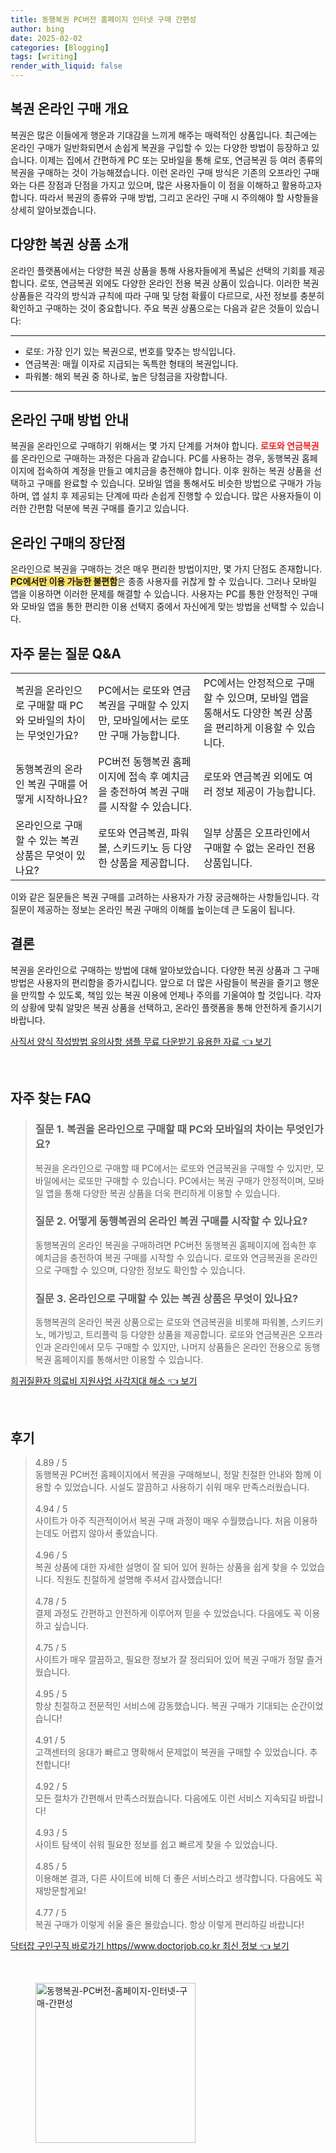 ```yaml
---
title: 동행복권 PC버전 홈페이지 인터넷 구매 간편성
author: bing
date: 2025-02-02
categories: [Blogging]
tags: [writing]
render_with_liquid: false
---
```



<h2 id='복권 온라인 구매 개요'>복권 온라인 구매 개요</h2>

<p>복권은 많은 이들에게 행운과 기대감을 느끼게 해주는 매력적인 상품입니다. 최근에는 온라인 구매가 일반화되면서 손쉽게 복권을 구입할 수 있는 다양한 방법이 등장하고 있습니다. 이제는 집에서 간편하게 PC 또는 모바일을 통해 로또, 연금복권 등 여러 종류의 복권을 구매하는 것이 가능해졌습니다. 이런 온라인 구매 방식은 기존의 오프라인 구매와는 다른 장점과 단점을 가지고 있으며, 많은 사용자들이 이 점을 이해하고 활용하고자 합니다. 따라서 복권의 종류와 구매 방법, 그리고 온라인 구매 시 주의해야 할 사항들을 상세히 알아보겠습니다.</p>

<h2 id='다양한 복권 상품 소개'>다양한 복권 상품 소개</h2>

<p>온라인 플랫폼에서는 다양한 복권 상품을 통해 사용자들에게 폭넓은 선택의 기회를 제공합니다. 로또, 연금복권 외에도 다양한 온라인 전용 복권 상품이 있습니다. 이러한 복권 상품들은 각각의 방식과 규칙에 따라 구매 및 당첨 확률이 다르므로, 사전 정보를 충분히 확인하고 구매하는 것이 중요합니다. 주요 복권 상품으로는 다음과 같은 것들이 있습니다:</p>

<hr />

<ul>
    <li>로또: 가장 인기 있는 복권으로, 번호를 맞추는 방식입니다.</li>
    <li>연금복권: 매월 이자로 지급되는 독특한 형태의 복권입니다.</li>
    <li>파워볼: 해외 복권 중 하나로, 높은 당첨금을 자랑합니다.</li>
</ul>

<hr />

<h2 id='온라인 구매 방법 안내'>온라인 구매 방법 안내</h2>

<p>복권을 온라인으로 구매하기 위해서는 몇 가지 단계를 거쳐야 합니다. <b><span style="color: #ee2323;">로또와 연금복권</span></b>를 온라인으로 구매하는 과정은 다음과 같습니다. PC를 사용하는 경우, 동행복권 홈페이지에 접속하여 계정을 만들고 예치금을 충전해야 합니다. 이후 원하는 복권 상품을 선택하고 구매를 완료할 수 있습니다. 모바일 앱을 통해서도 비슷한 방법으로 구매가 가능하며, 앱 설치 후 제공되는 단계에 따라 손쉽게 진행할 수 있습니다. 많은 사용자들이 이러한 간편함 덕분에 복권 구매를 즐기고 있습니다.</p>

<h2 id='온라인 구매의 장단점'>온라인 구매의 장단점</h2>

<p>온라인으로 복권을 구매하는 것은 매우 편리한 방법이지만, 몇 가지 단점도 존재합니다. <b><span style="background-color: #ffe066;">PC에서만 이용 가능한 불편함</span></b>은 종종 사용자를 귀찮게 할 수 있습니다. 그러나 모바일 앱을 이용하면 이러한 문제를 해결할 수 있습니다. 사용자는 PC를 통한 안정적인 구매와 모바일 앱을 통한 편리한 이용 선택지 중에서 자신에게 맞는 방법을 선택할 수 있습니다.</p>

<h2 id='자주 묻는 질문 Q&A'>자주 묻는 질문 Q&A</h2>

<table>
    <tr>
        <td>복권을 온라인으로 구매할 때 PC와 모바일의 차이는 무엇인가요?</td>
        <td>PC에서는 로또와 연금복권을 구매할 수 있지만, 모바일에서는 로또만 구매 가능합니다.</td>
        <td>PC에서는 안정적으로 구매할 수 있으며, 모바일 앱을 통해서도 다양한 복권 상품을 편리하게 이용할 수 있습니다.</td>
    </tr>
    <tr>
        <td>동행복권의 온라인 복권 구매를 어떻게 시작하나요?</td>
        <td>PC버전 동행복권 홈페이지에 접속 후 예치금을 충전하여 복권 구매를 시작할 수 있습니다.</td>
        <td>로또와 연금복권 외에도 여러 정보 제공이 가능합니다.</td>
    </tr>
    <tr>
        <td>온라인으로 구매할 수 있는 복권 상품은 무엇이 있나요?</td>
        <td>로또와 연금복권, 파워볼, 스키드키노 등 다양한 상품을 제공합니다.</td>
        <td>일부 상품은 오프라인에서 구매할 수 없는 온라인 전용 상품입니다.</td>
    </tr>
</table>

<p>이와 같은 질문들은 복권 구매를 고려하는 사용자가 가장 궁금해하는 사항들입니다. 각 질문이 제공하는 정보는 온라인 복권 구매의 이해를 높이는데 큰 도움이 됩니다.</p>

<h2 id='결론'>결론</h2>

<p>복권을 온라인으로 구매하는 방법에 대해 알아보았습니다. 다양한 복권 상품과 그 구매 방법은 사용자의 편리함을 증가시킵니다. 앞으로 더 많은 사람들이 복권을 즐기고 행운을 만끽할 수 있도록, 책임 있는 복권 이용에 언제나 주의를 기울여야 할 것입니다. 각자의 상황에 맞춰 알맞은 복권 상품을 선택하고, 온라인 플랫폼을 통해 안전하게 즐기시기 바랍니다.</p>


<p><a class="click-button" title="사직서 양식 작성방법 유의사항 샘플 무료 다운받기 유용한 자료" href="https://adkhouse.github.io/posts/%EC%82%AC%EC%A7%81%EC%84%9C-%EC%96%91%EC%8B%9D-%EC%9E%91%EC%84%B1%EB%B0%A9%EB%B2%95-%EC%9C%A0%EC%9D%98%EC%82%AC%ED%95%AD-%EC%83%98%ED%94%8C-%EB%AC%B4%EB%A3%8C-%EB%8B%A4%EC%9A%B4%EB%B0%9B%EA%B8%B0-%EC%9C%A0%EC%9A%A9%ED%95%9C-%EC%9E%90%EB%A3%8C/" rel="dofollow">사직서 양식 작성방법 유의사항 샘플 무료 다운받기 유용한 자료 👈 보기</a></p><br>
<h2 id='자주_찾는_FAQ'>자주 찾는 FAQ</h2>
<div itemscope="" itemtype="https://schema.org/FAQPage"> 
<blockquote> 
<div itemscope="" itemprop="mainEntity" itemtype="https://schema.org/Question"> 
<h3 itemprop="name">질문 1. 복권을 온라인으로 구매할 때 PC와 모바일의 차이는 무엇인가요?</h3> 
<div itemscope="" itemprop="acceptedAnswer" itemtype="https://schema.org/Answer"> 
<span itemprop="text"> 
<p>복권을 온라인으로 구매할 때 PC에서는 로또와 연금복권을 구매할 수 있지만, 모바일에서는 로또만 구매할 수 있습니다. PC에서는 복권 구매가 안정적이며, 모바일 앱을 통해 다양한 복권 상품을 더욱 편리하게 이용할 수 있습니다.</p> 
</span> 
</div> 
</div> 

<div itemscope="" itemprop="mainEntity" itemtype="https://schema.org/Question"> 
<h3 itemprop="name">질문 2. 어떻게 동행복권의 온라인 복권 구매를 시작할 수 있나요?</h3> 
<div itemscope="" itemprop="acceptedAnswer" itemtype="https://schema.org/Answer"> 
<span itemprop="text"> 
<p>동행복권의 온라인 복권을 구매하려면 PC버전 동행복권 홈페이지에 접속한 후 예치금을 충전하여 복권 구매를 시작할 수 있습니다. 로또와 연금복권을 온라인으로 구매할 수 있으며, 다양한 정보도 확인할 수 있습니다.</p> 
</span> 
</div> 
</div> 

<div itemscope="" itemprop="mainEntity" itemtype="https://schema.org/Question"> 
<h3 itemprop="name">질문 3. 온라인으로 구매할 수 있는 복권 상품은 무엇이 있나요?</h3> 
<div itemscope="" itemprop="acceptedAnswer" itemtype="https://schema.org/Answer"> 
<span itemprop="text"> 
<p>동행복권의 온라인 복권 상품으로는 로또와 연금복권을 비롯해 파워볼, 스키드키노, 메가빙고, 트리플럭 등 다양한 상품을 제공합니다. 로또와 연금복권은 오프라인과 온라인에서 모두 구매할 수 있지만, 나머지 상품들은 온라인 전용으로 동행복권 홈페이지를 통해서만 이용할 수 있습니다.</p> 
</span> 
</div> 
</div> 

</blockquote> 
</div>
<p><a class="click-button" title="희귀질환자 의료비 지원사업 사각지대 해소" href="https://adkhouse.github.io/posts/%ED%9D%AC%EA%B7%80%EC%A7%88%ED%99%98%EC%9E%90-%EC%9D%98%EB%A3%8C%EB%B9%84-%EC%A7%80%EC%9B%90%EC%82%AC%EC%97%85-%EC%82%AC%EA%B0%81%EC%A7%80%EB%8C%80-%ED%95%B4%EC%86%8C/" rel="dofollow">희귀질환자 의료비 지원사업 사각지대 해소 👈 보기</a></p><br>
<h2 id='후기'>후기</h2>
<div itemscope itemtype="https://schema.org/Product">
  <blockquote>
  <div itemprop="review" itemscope itemtype="https://schema.org/Review">
      <div itemprop="reviewRating" itemscope itemtype="https://schema.org/Rating"> <span itemprop="ratingValue">4.89</span> / <span itemprop="bestRating">5</span> </div>
      <span itemprop="reviewBody">동행복권 PC버전 홈페이지에서 복권을 구매해보니, 정말 친절한 안내와 함께 이용할 수 있었습니다. 시설도 깔끔하고 사용하기 쉬워 매우 만족스러웠습니다.</span>
  </div>
  <br>
  <div itemprop="review" itemscope itemtype="https://schema.org/Review">
      <div itemprop="reviewRating" itemscope itemtype="https://schema.org/Rating"> <span itemprop="ratingValue">4.94</span> / <span itemprop="bestRating">5</span> </div>
      <span itemprop="reviewBody">사이트가 아주 직관적이어서 복권 구매 과정이 매우 수월했습니다. 처음 이용하는데도 어렵지 않아서 좋았습니다.</span>
  </div>
  <br>
  <div itemprop="review" itemscope itemtype="https://schema.org/Review">
      <div itemprop="reviewRating" itemscope itemtype="https://schema.org/Rating"> <span itemprop="ratingValue">4.96</span> / <span itemprop="bestRating">5</span> </div>
      <span itemprop="reviewBody">복권 상품에 대한 자세한 설명이 잘 되어 있어 원하는 상품을 쉽게 찾을 수 있었습니다. 직원도 친절하게 설명해 주셔서 감사했습니다!</span>
  </div>
  <br>
  <div itemprop="review" itemscope itemtype="https://schema.org/Review">
      <div itemprop="reviewRating" itemscope itemtype="https://schema.org/Rating"> <span itemprop="ratingValue">4.78</span> / <span itemprop="bestRating">5</span> </div>
      <span itemprop="reviewBody">결제 과정도 간편하고 안전하게 이루어져 믿을 수 있었습니다. 다음에도 꼭 이용하고 싶습니다.</span>
  </div>
  <br>
  <div itemprop="review" itemscope itemtype="https://schema.org/Review">
      <div itemprop="reviewRating" itemscope itemtype="https://schema.org/Rating"> <span itemprop="ratingValue">4.75</span> / <span itemprop="bestRating">5</span> </div>
      <span itemprop="reviewBody">사이트가 매우 깔끔하고, 필요한 정보가 잘 정리되어 있어 복권 구매가 정말 즐거웠습니다.</span>
  </div>
  <br>
  <div itemprop="review" itemscope itemtype="https://schema.org/Review">
      <div itemprop="reviewRating" itemscope itemtype="https://schema.org/Rating"> <span itemprop="ratingValue">4.95</span> / <span itemprop="bestRating">5</span> </div>
      <span itemprop="reviewBody">항상 친절하고 전문적인 서비스에 감동했습니다. 복권 구매가 기대되는 순간이었습니다!</span>
  </div>
  <br>
  <div itemprop="review" itemscope itemtype="https://schema.org/Review">
      <div itemprop="reviewRating" itemscope itemtype="https://schema.org/Rating"> <span itemprop="ratingValue">4.91</span> / <span itemprop="bestRating">5</span> </div>
      <span itemprop="reviewBody">고객센터의 응대가 빠르고 명확해서 문제없이 복권을 구매할 수 있었습니다. 추천합니다!</span>
  </div>
  <br>
  <div itemprop="review" itemscope itemtype="https://schema.org/Review">
      <div itemprop="reviewRating" itemscope itemtype="https://schema.org/Rating"> <span itemprop="ratingValue">4.92</span> / <span itemprop="bestRating">5</span> </div>
      <span itemprop="reviewBody">모든 절차가 간편해서 만족스러웠습니다. 다음에도 이런 서비스 지속되길 바랍니다!</span>
  </div>
  <br>
  <div itemprop="review" itemscope itemtype="https://schema.org/Review">
      <div itemprop="reviewRating" itemscope itemtype="https://schema.org/Rating"> <span itemprop="ratingValue">4.93</span> / <span itemprop="bestRating">5</span> </div>
      <span itemprop="reviewBody">사이트 탐색이 쉬워 필요한 정보를 쉽고 빠르게 찾을 수 있었습니다.</span>
  </div>
  <br>
  <div itemprop="review" itemscope itemtype="https://schema.org/Review">
      <div itemprop="reviewRating" itemscope itemtype="https://schema.org/Rating"> <span itemprop="ratingValue">4.85</span> / <span itemprop="bestRating">5</span> </div>
      <span itemprop="reviewBody">이용해본 결과, 다른 사이트에 비해 더 좋은 서비스라고 생각합니다. 다음에도 꼭 재방문할게요!</span>
  </div>
  <br>
  <div itemprop="review" itemscope itemtype="https://schema.org/Review">
      <div itemprop="reviewRating" itemscope itemtype="https://schema.org/Rating"> <span itemprop="ratingValue">4.77</span> / <span itemprop="bestRating">5</span> </div>
      <span itemprop="reviewBody">복권 구매가 이렇게 쉬울 줄은 몰랐습니다. 항상 이렇게 편리하길 바랍니다!</span>
  </div>
  </blockquote>
</div>
<p><a class="click-button" title="닥터잡 구인구직 바로가기 https//www.doctorjob.co.kr 최신 정보" href="https://adkhouse.github.io/posts/%EB%8B%A5%ED%84%B0%EC%9E%A1-%EA%B5%AC%EC%9D%B8%EA%B5%AC%EC%A7%81-%EB%B0%94%EB%A1%9C%EA%B0%80%EA%B8%B0-httpswww.doctorjob.co.kr-%EC%B5%9C%EC%8B%A0-%EC%A0%95%EB%B3%B4/" rel="dofollow">닥터잡 구인구직 바로가기 https//www.doctorjob.co.kr 최신 정보 👈 보기</a></p><br>
<figure class="image"><img src="https://adkhouse.github.io/assets/img/thumbnail/동행복권-PC버전-홈페이지-인터넷-구매-간편성.webp" alt="동행복권-PC버전-홈페이지-인터넷-구매-간편성" width="256" height="256"></figure>